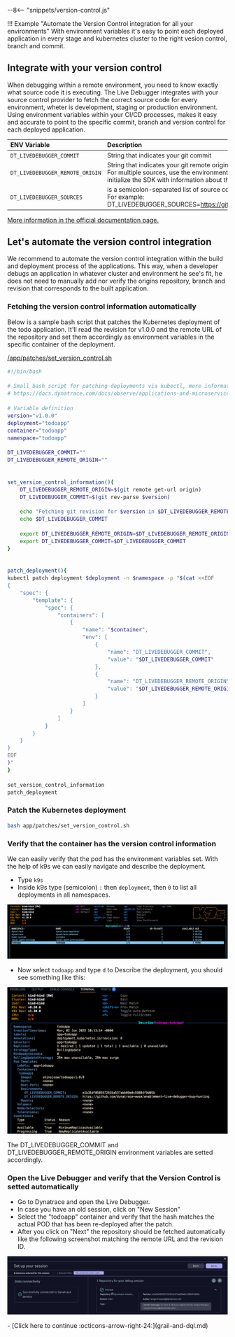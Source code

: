 --8<-- "snippets/version-control.js"

!!! Example "Automate the Version Control integration for all your environments"
    With environment variables it's easy to point each deployed application in every stage and kubernetes cluster to the right vesion control, branch and commit.


## Integrate with your version control
When debugging within a remote environment, you need to know exactly what source code it is executing. The Live Debugger integrates with your source control provider to fetch the correct source code for every environment, wheter is development, staging or production environment. Using environment variables within your CI/CD processes, makes it easy and accurate to point to the specific commit, branch and version control for each deployed application. 


| ENV Variable      | Description                          |
| :---------- | :----------------------------------- |
| `DT_LIVEDEBUGGER_COMMIT`    | String that indicates your git commit |
| `DT_LIVEDEBUGGER_REMOTE_ORIGIN` | String that indicates your git remote origin. <br>For multiple sources, use the environment variable DT_LIVEDEBUGGER_SOURCES to <br> initialize the SDK with information about the sources used in your application. |
| `DT_LIVEDEBUGGER_SOURCES`  | is a semicolon-separated list of source control repository and revision information, joined by #.<br> For example: <br> DT_LIVEDEBUGGER_SOURCES=https://github.com/myorg/MyRepo#abc123;https://github.com/otherorg/OtherRepo#xyz789. |


[More information in the official documentation page.](https://docs.dynatrace.com/docs/observe/applications-and-microservices/developer-observability/offering-capabilities/additional-settings#integrate-with-your-version-control)


## Let's automate the version control integration

We recommend to automate the version control integration within the build and deployment process of the applications. This way, when a developer debugs an application in whatever cluster and environment he see's fit, he does not need to manually add nor verify the origins repository, branch and revision that corresponds to the built application. 



### Fetching the version control information automatically

Below is a sample bash script that patches the Kubernetes deployment of the todo application. It'll read the revision for v1.0.0 and the remote URL of the repository and set them accordingly as environment variables in the specific container of the deployment.

[/app/patches/set_version_control.sh](https://github.com/dynatrace-wwse/enablement-live-debugger-bug-hunting/blob/main/app/patches/set_version_control.sh)


``` bash title="set_version_control.sh" linenums="1"
#!/bin/bash

# Small bash script for patching deployments via kubectl, more information about integrating the live debugger with your version control see: 
# https://docs.dynatrace.com/docs/observe/applications-and-microservices/developer-observability/offering-capabilities/additional-settings#integrate-with-your-version-control

# Variable definition
version="v1.0.0"
deployment="todoapp"
container="todoapp"
namespace="todoapp"

DT_LIVEDEBUGGER_COMMIT=""
DT_LIVEDEBUGGER_REMOTE_ORIGIN=""


set_version_control_information(){
    DT_LIVEDEBUGGER_REMOTE_ORIGIN=$(git remote get-url origin)
    DT_LIVEDEBUGGER_COMMIT=$(git rev-parse $version)

    echo "Fetching git revision for $version in $DT_LIVEDEBUGGER_REMOTE_ORIGIN" 
    echo $DT_LIVEDEBUGGER_COMMIT

    export DT_LIVEDEBUGGER_REMOTE_ORIGIN=$DT_LIVEDEBUGGER_REMOTE_ORIGIN
    export DT_LIVEDEBUGGER_COMMIT=$DT_LIVEDEBUGGER_COMMIT
}


patch_deployment(){ 
kubectl patch deployment $deployment -n $namespace -p "$(cat <<EOF
{
    "spec": {
        "template": {
            "spec": {
                "containers": [
                    {
                        "name": "$container",
                        "env": [
                            {
                                "name": "DT_LIVEDEBUGGER_COMMIT",
                                "value": "$DT_LIVEDEBUGGER_COMMIT"
                            },
                            {
                                "name": "DT_LIVEDEBUGGER_REMOTE_ORIGIN",
                                "value": "$DT_LIVEDEBUGGER_REMOTE_ORIGIN"
                            }
                        ]
                    }
                ]
            }
        }
    }
}
EOF
)"
}

set_version_control_information
patch_deployment

```

### Patch the Kubernetes deployment

``` bash title="Patch the kubernetes deployment in Codespaces by executing the following script:"
bash app/patches/set_version_control.sh
```

### Verify that the container has the version control information
We can easily verify that the pod has the environment variables set. With the help of k9s we can easily navigate and describe the deployment.

- Type `k9s`
- Inside k9s type (semicolon) `:` then `deployment`, then `0` to list all deployments in all namespaces.

![deployments](img/deployments.png)

- Now select `todoapp` and type `d` to Describe the deployment, you should see something like this:


![deployments](img/deployment_env.png)

The DT_LIVEDEBUGGER_COMMIT and DT_LIVEDEBUGGER_REMOTE_ORIGIN environment variables are setted accordingly.


### Open the Live Debugger and verify that the Version Control is setted automatically

- Go to Dynatrace and open the Live Debugger.
- In case you have an old session, click on "New Session" 
- Select the "todoapp" container and verify that the hash matches the actual POD that has been re-deployed after the patch. 
- After you click on "Next" the repository should be fetched automatically like the following screenshot matching the remote URL and the revision ID.

![versioncontrol](img/session_version_control.png)


<div class="grid cards" markdown>
- [Click here to continue :octicons-arrow-right-24:](grail-and-dql.md)
</div>
